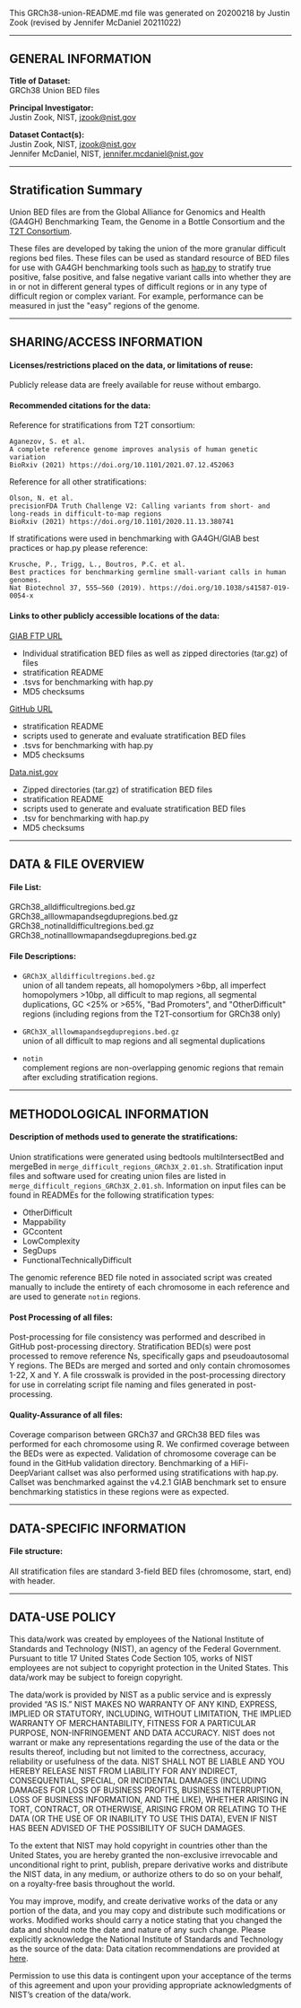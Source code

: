 This GRCh38-union-README.md file was generated on 20200218 by Justin Zook (revised by Jennifer McDaniel 20211022)

-------------------
GENERAL INFORMATION
-------------------

**Title of Dataset:**\
GRCh38 Union BED files

**Principal Investigator:**\
Justin Zook, NIST, jzook@nist.gov
	
**Dataset Contact(s):**\
Justin Zook, NIST, jzook@nist.gov\
Jennifer McDaniel, NIST, jennifer.mcdaniel@nist.gov

----------------------
Stratification Summary
----------------------

Union BED files are from the Global Alliance for Genomics and Health (GA4GH) Benchmarking Team, the Genome in a Bottle Consortium and the [T2T Consortium](https://sites.google.com/ucsc.edu/t2tworkinggroup).

These files are developed by taking the union of the more granular difficult regions bed files. These files can be used as standard resource of BED files for use with GA4GH benchmarking tools such as [hap.py](https://github.com/Illumina/hap.py) to stratify true positive, false positive, and false negative variant calls into whether they are in or not in different general types of difficult regions or in any type of difficult region or complex variant. For example, performance can be measured in just the "easy" regions of the genome.

--------------------------
SHARING/ACCESS INFORMATION
--------------------------

#### Licenses/restrictions placed on the data, or limitations of reuse: 
Publicly release data are freely available for reuse without embargo.

#### Recommended citations for the data:

Reference for stratifications from T2T consortium:

	Aganezov, S. et al.
	A complete reference genome improves analysis of human genetic variation
	BioRxiv (2021) https://doi.org/10.1101/2021.07.12.452063

Reference for all other stratifications:

	Olson, N. et al.
	precisionFDA Truth Challenge V2: Calling variants from short- and long-reads in difficult-to-map regions
	BioRxiv (2021) https://doi.org/10.1101/2020.11.13.380741

If stratifications were used in benchmarking with GA4GH/GIAB best practices or hap.py please reference:

	Krusche, P., Trigg, L., Boutros, P.C. et al.
	Best practices for benchmarking germline small-variant calls in human genomes.
	Nat Biotechnol 37, 555–560 (2019). https://doi.org/10.1038/s41587-019-0054-x


#### Links to other publicly accessible locations of the data:

[GIAB FTP URL](https://ftp://ftp-trace.ncbi.nlm.nih.gov/ReferenceSamples/giab/release/genome-stratifications/)
- Individual stratification BED files as well as zipped directories (tar.gz) of files
- stratification README
- .tsvs for benchmarking with hap.py
- MD5 checksums

[GitHub URL](https://github.com/genome-in-a-bottle/genome-stratifications/)
- stratification README
- scripts used to generate and evaluate stratification BED files
- .tsvs for benchmarking with hap.py
- MD5 checksums

[Data.nist.gov](https://doi.org/10.18434/mds2-2499)
- Zipped directories (tar.gz) of stratification BED files
- stratification README
- scripts used to generate and evaluate stratification BED files
- .tsv for benchmarking with hap.py
- MD5 checksums

--------------------
DATA & FILE OVERVIEW
--------------------
#### File List:
GRCh38_alldifficultregions.bed.gz\
GRCh38_alllowmapandsegdupregions.bed.gz\
GRCh38_notinalldifficultregions.bed.gz\
GRCh38_notinalllowmapandsegdupregions.bed.gz

#### File Descriptions:
- `GRCh3X_alldifficultregions.bed.gz`\
union of all tandem repeats, all homopolymers >6bp, all imperfect homopolymers >10bp, all difficult to map regions, all segmental duplications, GC <25% or >65%, "Bad Promoters", and "OtherDifficult" regions (including regions from the T2T-consortium for GRCh38 only)
 
- `GRCh3X_alllowmapandsegdupregions.bed.gz`\
union of all difficult to map regions and all segmental duplications

- `notin`\
complement regions are non-overlapping genomic regions that remain after excluding stratification regions.  

--------------------------
METHODOLOGICAL INFORMATION
--------------------------

#### Description of methods used to generate the stratifications:

Union stratifications were generated using bedtools multiIntersectBed and mergeBed in `merge_difficult_regions_GRCh3X_2.01.sh`.  Stratification input files and software used for creating union files are listed in `merge_difficult_regions_GRCh3X_2.01.sh`.  Information on input files can be found in READMEs for the following stratification types:
- OtherDifficult
- Mappability
- GCcontent
- LowComplexity
- SegDups
- FunctionalTechnicallyDifficult

The genomic reference BED file noted in associated script was created manually to include the entirety of each chromosome in each reference and are used to generate `notin` regions.

#### Post Processing of all files:
Post-processing for file consistency was performed and described in GitHub post-processing directory.  Stratification BED(s) were post processed to remove reference Ns, specifically gaps and pseudoautosomal Y regions. The BEDs are merged and sorted and only contain chromosomes 1-22, X and Y. A file crosswalk is provided in the post-processing directory for use in correlating script file naming and files generated in post-processing. 

#### Quality-Assurance of all files:

Coverage comparison between GRCh37 and GRCh38 BED files was performed for each chromosome using R. We confirmed coverage between the BEDs were as expected. Validation of chromosome coverage can be found in the GitHub validation directory. Benchmarking of a HiFi-DeepVariant callset was also performed using stratifications with hap.py.  Callset was benchmarked against the v4.2.1 GIAB benchmark set to ensure benchmarking statistics in these regions were as expected. 

--------------------------
DATA-SPECIFIC INFORMATION 
--------------------------

#### File structure: 
All stratification files are standard 3-field BED files (chromosome, start, end) with header.

--------------------------
DATA-USE POLICY 
--------------------------

This data/work was created by employees of the National Institute of Standards and Technology (NIST), an agency of the Federal Government. Pursuant to title 17 United States Code Section 105, works of NIST employees are not subject to copyright protection in the United States.  This data/work may be subject to foreign copyright.

The data/work is provided by NIST as a public service and is expressly provided “AS IS.” NIST MAKES NO WARRANTY OF ANY KIND, EXPRESS, IMPLIED OR STATUTORY, INCLUDING, WITHOUT LIMITATION, THE IMPLIED WARRANTY OF MERCHANTABILITY, FITNESS FOR A PARTICULAR PURPOSE, NON-INFRINGEMENT AND DATA ACCURACY. NIST does not warrant or make any representations regarding the use of the data or the results thereof, including but not limited to the correctness, accuracy, reliability or usefulness of the data. NIST SHALL NOT BE LIABLE AND YOU HEREBY RELEASE NIST FROM LIABILITY FOR ANY INDIRECT, CONSEQUENTIAL, SPECIAL, OR INCIDENTAL DAMAGES (INCLUDING DAMAGES FOR LOSS OF BUSINESS PROFITS, BUSINESS INTERRUPTION, LOSS OF BUSINESS INFORMATION, AND THE LIKE), WHETHER ARISING IN TORT, CONTRACT, OR OTHERWISE, ARISING FROM OR RELATING TO THE DATA (OR THE USE OF OR INABILITY TO USE THIS DATA), EVEN IF NIST HAS BEEN ADVISED OF THE POSSIBILITY OF SUCH DAMAGES.

To the extent that NIST may hold copyright in countries other than the United States, you are hereby granted the non-exclusive irrevocable and unconditional right to print, publish, prepare derivative works and distribute the NIST data, in any medium, or authorize others to do so on your behalf, on a royalty-free basis throughout the world.

You may improve, modify, and create derivative works of the data or any portion of the data, and you may copy and distribute such modifications or works. Modified works should carry a notice stating that you changed the data and should note the date and nature of any such change. Please explicitly acknowledge the National Institute of Standards and Technology as the source of the data:  Data citation recommendations are provided at [here](https://www.nist.gov/open/license).

Permission to use this data is contingent upon your acceptance of the terms of this agreement and upon your providing appropriate acknowledgments of NIST’s creation of the data/work.
